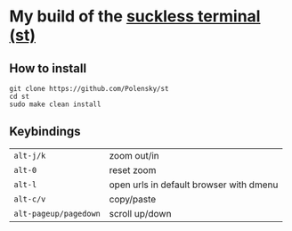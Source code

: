 # My build of the [suckless terminal (st)](https://st.suckless.org/)

## How to install

```
git clone https://github.com/Polensky/st
cd st
sudo make clean install
```

## Keybindings
| | |
| --- | --- |
|`alt-j/k` | zoom out/in |
|`alt-0` | reset zoom |
|`alt-l` | open urls in default browser with dmenu |
|`alt-c/v` | copy/paste |
|`alt-pageup/pagedown` | scroll up/down |
